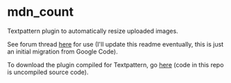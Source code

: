mdn_count
=========

Textpattern plugin to automatically resize uploaded images.

See forum thread [here](http://forum.textpattern.com/viewtopic.php?pid=236602#p236602) for use (I'll update this readme eventually, this is just an initial migration from Google Code).

To download the plugin compiled for Textpattern, go [here](http://popularsizzle.com.au/txp_plugins/mdn_count) (code in this repo is uncompiled source code).